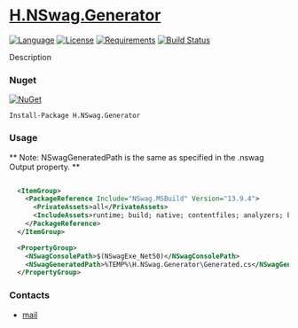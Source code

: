 # [H.NSwag.Generator](https://github.com/HavenDV/H.NSwag.Generator/) 

[![Language](https://img.shields.io/badge/language-C%23-blue.svg?style=flat-square)](https://github.com/HavenDV/H.NSwag.Generator/search?l=C%23&o=desc&s=&type=Code) 
[![License](https://img.shields.io/github/license/HavenDV/H.NSwag.Generator.svg?label=License&maxAge=86400)](LICENSE.md) 
[![Requirements](https://img.shields.io/badge/Requirements-.NET%20Standard%202.0-blue.svg)](https://github.com/dotnet/standard/blob/master/docs/versions/netstandard2.0.md)
[![Build Status](https://github.com/HavenDV/H.NSwag.Generator/workflows/.NET/badge.svg?branch=master)](https://github.com/HavenDV/H.NSwag.Generator/actions?query=workflow%3A%22.NET%22)

Description

### Nuget

[![NuGet](https://img.shields.io/nuget/dt/H.NSwag.Generator.svg?style=flat-square&label=H.NSwag.Generator)](https://www.nuget.org/packages/H.NSwag.Generator/)

```
Install-Package H.NSwag.Generator
```

### Usage

** Note: NSwagGeneratedPath is the same as specified in the .nswag Output property. **
```xml

  <ItemGroup>
    <PackageReference Include="NSwag.MSBuild" Version="13.9.4">
      <PrivateAssets>all</PrivateAssets>
      <IncludeAssets>runtime; build; native; contentfiles; analyzers; buildtransitive</IncludeAssets>
    </PackageReference>
  </ItemGroup>

  <PropertyGroup>
    <NSwagConsolePath>$(NSwagExe_Net50)</NSwagConsolePath>
    <NSwagGeneratedPath>%TEMP%\H.NSwag.Generator\Generated.cs</NSwagGeneratedPath>
  </PropertyGroup>

```

### Contacts
* [mail](mailto:havendv@gmail.com)

